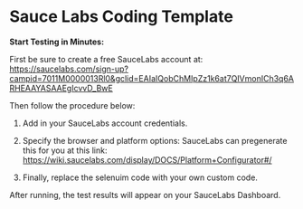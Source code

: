 # Sauce Labs Coding Template


<b>Start Testing in Minutes:</b>

First be sure to create a free SauceLabs account at:
https://saucelabs.com/sign-up?campid=7011M0000013Rl0&gclid=EAIaIQobChMIpZz1k6at7QIVmonICh3q6ARHEAAYASAAEgIcvvD_BwE

Then follow the procedure below: 

1. Add in your SauceLabs account credentials.


2. Specify the browser and platform options:
  SauceLabs can pregenerate this for you at this link: https://wiki.saucelabs.com/display/DOCS/Platform+Configurator#/



3. Finally, replace the selenuim code with your own custom code.



After running, the test results will appear on your SauceLabs Dashboard.

